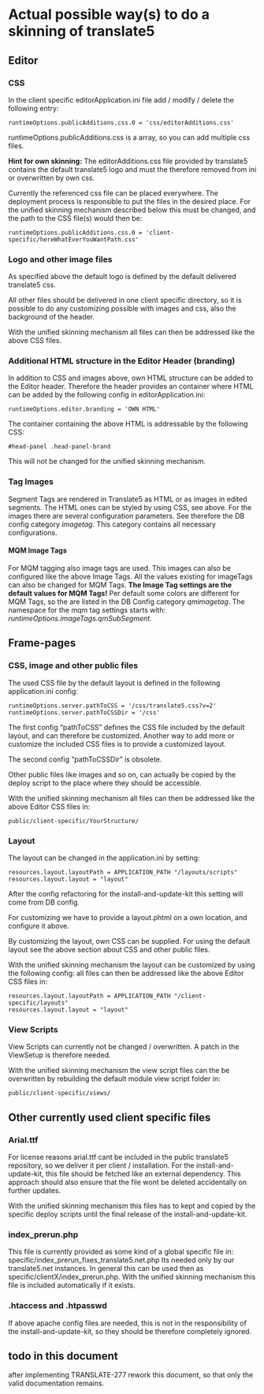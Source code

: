# Actual possible way(s) to do a skinning of translate5

## Editor
### CSS

In the client specific editorApplication.ini file add / modify / delete the following entry:

	runtimeOptions.publicAdditions.css.0 = 'css/editorAdditions.css'

runtimeOptions.publicAdditions.css is a array, so you can add multiple css files.

**Hint for own skinning:** The editorAdditions.css file provided by translate5 contains the default translate5 logo and must the therefore removed from ini or overwritten by own css.

Currently the referenced css file can be placed everywhere. The deployment process is responsible to put the files in the desired place. For the unified skinning mechanism described below this must be changed, and the path to the CSS file(s) would then be:

	runtimeOptions.publicAdditions.css.0 = 'client-specific/hereWhatEverYouWantPath.css'
	
### Logo and other image files

As specified above the default logo is defined by the default delivered translate5 css.

All other files should be delivered in one client specific directory, so it is possible to do any customizing possible with images and css, also the background of the header.

With the unified skinning mechanism all files can then be addressed like the above CSS files.

### Additional HTML structure in the Editor Header (branding)

In addition to CSS and images above, own HTML structure can be added to the Editor header. Therefore the header provides an container where HTML can be added  by the following config in editorApplication.ini:

	runtimeOptions.editor.branding = 'OWN HTML'
	
The container containing the above HTML is addressable by the following CSS:

	#head-panel .head-panel-brand
	
This will not be changed for the unified skinning mechanism.

### Tag Images
Segment Tags are rendered in Translate5 as HTML or as images in edited segments. The HTML ones can be styled by using CSS, see above. For the images there are several configuration parameters. 
See therefore the DB config category *imagetag*. This category contains all necessary configurations.

#### MQM Image Tags
For MQM tagging also image tags are used. This images can also be configured like the above Image Tags. All the values existing for imageTags can also be changed for MQM Tags. **The Image Tag settings are the default values for MQM Tags!**
Per default some colors are different for MQM Tags, so the are listed in the DB Config category *qmimagetag*. The namespace for the mqm tag settings starts with: *runtimeOptions.imageTags.qmSubSegment.*

## Frame-pages

### CSS, image and other public files

The used CSS file by the default layout is defined in the following application.ini config:

	runtimeOptions.server.pathToCSS = '/css/translate5.css?v=2'
	runtimeOptions.server.pathToCSSDir = '/css'
	
The first config “pathToCSS” defines the CSS file included by the default layout, and can therefore be customized. Another way to add more or customize the included CSS files is to provide a customized layout.

The second config “pathToCSSDir” is obsolete.

Other public files like images and so on, can actually be copied by the deploy script to the place where they should be accessible.

With the unified skinning mechanism all files can then be addressed like the above Editor CSS files in: 

	public/client-specific/YourStructure/
	
### Layout

The layout can be changed in the application.ini by setting:

	resources.layout.layoutPath = APPLICATION_PATH "/layouts/scripts"
	resources.layout.layout = "layout"
	
After the config refactoring for the install-and-update-kit this setting will come from DB config.

For customizing we have to provide a layout.phtml on a own location, and configure it above.

By customizing the layout, own CSS can be supplied. For using the default layout see the above section about CSS and other public files.

With the unified skinning mechanism the layout can be customized by using the following config:  all files can then be addressed like the above Editor CSS files in: 

	resources.layout.layoutPath = APPLICATION_PATH "/client-specific/layouts"
	resources.layout.layout = "layout"
	
### View Scripts

View Scripts can currently not be changed / overwritten. A patch in the ViewSetup is therefore needed.

With the unified skinning mechanism the view script files can the be overwritten by rebuilding the default module view script folder in:

	public/client-specific/views/
	
## Other currently used client specific files

### Arial.ttf
For license reasons arial.ttf cant be included in the public translate5 repository, so we deliver it per client / installation. For the install-and-update-kit, this file should be fetched like an external dependency. This approach should also ensure that the file wont be deleted accidentally on further updates.

With the unified skinning mechanism this files has to kept and copied by the specific deploy scripts until the final release of the install-and-update-kit.

### index_prerun.php

This file is currently provided as some kind of a global specific file in: 	specific/index_prerun_fixes_translate5.net.php
Its needed only by our translate5.net instances. In general this can be used then as specific/clientX/index_prerun.php.
With the unified skinning mechanism this file is included automatically if it exists.

### .htaccess and .htpasswd

If above apache config files are needed, this is not in the responsibility of  the install-and-update-kit, so they should be therefore completely ignored. 

## todo in this document
after implementing TRANSLATE-277 rework this document, so that only the valid documentation remains.